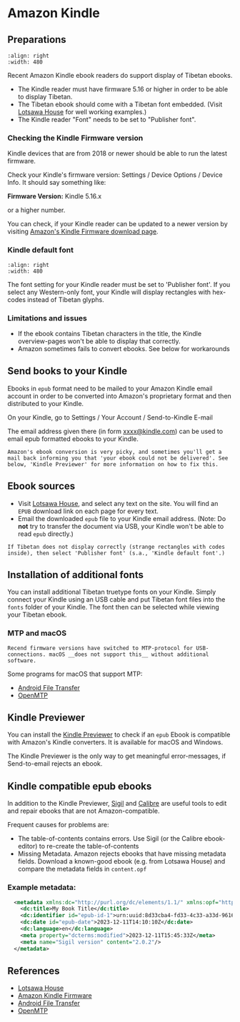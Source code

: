 # Amazon Kindle

## Preparations

```{image} Images/kindle_info.jpg
:align: right
:width: 480
```

Recent Amazon Kindle ebook readers do support display of Tibetan ebooks.

- The Kindle reader must have firmware 5.16 or higher in order to be able to display Tibetan.
- The Tibetan ebook should come with a Tibetan font embedded. (Visit [Lotsawa House](https://www.lotsawahouse.org) for well working examples.)
- The Kindle reader "Font" needs to be set to "Publisher font".

### Checking the Kindle Firmware version

Kindle devices that are from 2018 or newer should be able to run the latest firmware. 

Check your Kindle's firmware version: Settings / Device Options / Device Info. It should say something like:

**Firmware Version:** Kindle 5.16.x

or a higher number.

You can check, if your Kindle reader can be updated to a newer version by visiting [Amazon's Kindle Firmware download page](https://www.amazon.de/gp/help/customer/display.html?nodeId=GKMQC26VQQMM8XSW).

### Kindle default font

```{image} Images/kindle_fonts.jpg
:align: right
:width: 480
```

The font setting for your Kindle reader must be set to 'Publisher font'. If you select any Western-only font, your Kindle will display rectangles with hex-codes instead of Tibetan glyphs.

### Limitations and issues

- If the ebook contains Tibetan characters in the title, the Kindle overview-pages won't be able to display that correctly.
- Amazon sometimes fails to convert ebooks. See below for workarounds

## Send books to your Kindle

Ebooks in `epub` format need to be mailed to your Amazon Kindle email account in order to be converted into Amazon's proprietary format and then distributed to your Kindle.

On your Kindle, go to Settings / Your Account / Send-to-Kindle E-mail

The email address given there (in form xxxx@kindle.com) can be used to email epub formatted ebooks to your Kindle.

```{warning}
Amazon's ebook conversion is very picky, and sometimes you'll get a mail back informing you that 'your ebook could not be delivered'. See below, 'Kindle Previewer' for more information on how to fix this.
```

## Ebook sources

- Visit [Lotsawa House](https://www.lotsawahouse.org), and select any text on the site. You will find an `EPUB` download link on each page for every text.
- Email the downloaded `epub` file to your Kindle email address. (Note: Do __not__ try to transfer the document via USB, your Kindle won't be able to read `epub` directly.)

```{info}
If Tibetan does not display correctly (strange rectangles with codes inside), then select 'Publisher font' (s.a., 'Kindle default font'.)
```

## Installation of additional fonts

You can install additional Tibetan truetype fonts on your Kindle. Simply connect your Kindle using an USB cable and put Tibetan font files into the `fonts` folder of your Kindle.
The font then can be selected while viewing your Tibetan ebook.

### MTP and macOS

```{info}
Recend firmware versions have switched to MTP-protocol for USB-connections. macOS __does not support this__ without additional software.
```

Some programs for macOS that support MTP:

- [Android File Transfer](https://www.android.com/filetransfer/)
- [OpenMTP](https://github.com/ganeshrvel/openmtp)

## Kindle Previewer

You can install the [Kindle Previewer](https://www.amazon.com/Kindle-Previewer/b?ie=UTF8&node=21381691011) to check if an `epub` Ebook is compatible with Amazon's Kindle converters.
It is available for macOS and Windows.

The Kindle Previewer is the only way to get meaningful error-messages, if Send-to-email rejects an ebook.

## Kindle compatible epub ebooks

In addition to the Kindle Previewer, [Sigil](https://sigil-ebook.com/sigil/) and [Calibre](https://calibre-ebook.com/) are useful tools to edit and repair ebooks that are not Amazon-compatible.

Frequent causes for problems are:

- The table-of-contents contains errors. Use Sigil (or the Calibre ebook-editor) to re-create the table-of-contents
- Missing Metadata. Amazon rejects ebooks that have missing metadata fields. Download a known-good ebook (e.g. from Lotsawa House) and compare the metadata fields in `content.opf`

### Example metadata:

```xml
  <metadata xmlns:dc="http://purl.org/dc/elements/1.1/" xmlns:opf="http://www.idpf.org/2007/opf">
    <dc:title>My Book Title</dc:title>
    <dc:identifier id="epub-id-1">urn:uuid:8d33cba4-fd33-4c33-a33d-9616bfd1f7ba</dc:identifier>
    <dc:date id="epub-date">2023-12-11T14:10:10Z</dc:date>
    <dc:language>en</dc:language>
    <meta property="dcterms:modified">2023-12-11T15:45:33Z</meta>
    <meta name="Sigil version" content="2.0.2"/>
  </metadata>
```

## References

- [Lotsawa House](https://www.lotsawahouse.org)
- [Amazon Kindle Firmware](https://www.amazon.de/gp/help/customer/display.html?nodeId=GKMQC26VQQMM8XSW)
- [Android File Transfer](https://www.android.com/filetransfer/)
- [OpenMTP](https://github.com/ganeshrvel/openmtp)
